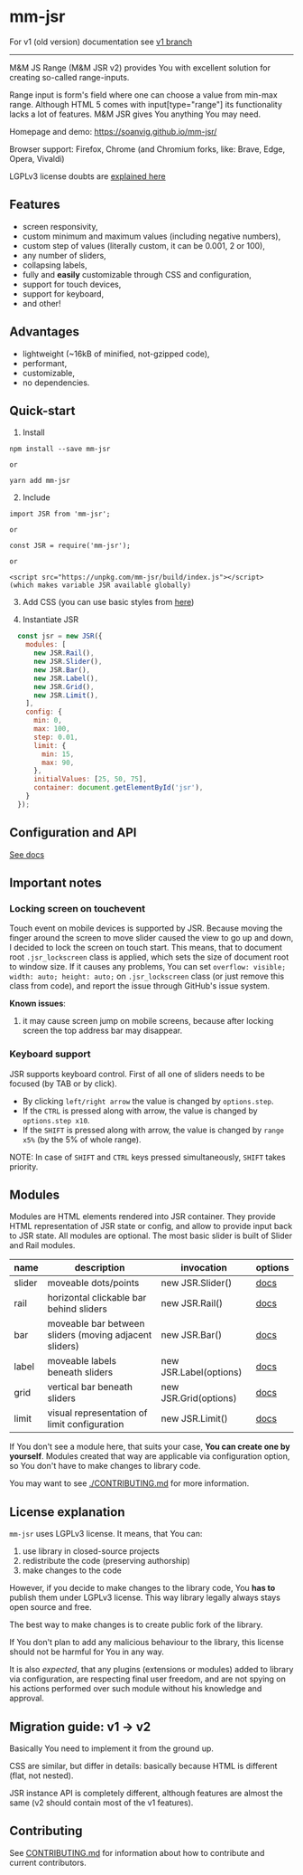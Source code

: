 # mm-jsr

For v1 (old version) documentation see [v1 branch](https://github.com/soanvig/mm-jsr/tree/v1)

---

M&M JS Range (M&M JSR v2) provides You with excellent solution for creating so-called range-inputs.

Range input is form's field where one can choose a value from min-max range.
Although HTML 5 comes with input[type="range"] its functionality lacks a lot of features.
M&M JSR gives You anything You may need.

Homepage and demo: https://soanvig.github.io/mm-jsr/

Browser support: Firefox, Chrome (and Chromium forks, like: Brave, Edge, Opera, Vivaldi)

LGPLv3 license doubts are [explained here](#license-explanation)

## Features

- screen responsivity,
- custom minimum and maximum values (including negative numbers),
- custom step of values (literally custom, it can be 0.001, 2 or 100),
- any number of sliders,
- collapsing labels,
- fully and **easily** customizable through CSS and configuration,
- support for touch devices,
- support for keyboard,
- and other!

## Advantages

- lightweight (~16kB of minified, not-gzipped code),
- performant,
- customizable,
- no dependencies.

## Quick-start

1. Install

  ```
  npm install --save mm-jsr

  or

  yarn add mm-jsr
  ```

2. Include

  ```
  import JSR from 'mm-jsr';
  
  or

  const JSR = require('mm-jsr');

  or

  <script src="https://unpkg.com/mm-jsr/build/index.js"></script>
  (which makes variable JSR available globally)
  ```

3. Add CSS (you can use basic styles from [here](https://github.com/soanvig/mm-jsr/blob/master/packages/mm-jsr/styles.css))

4. Instantiate JSR

  ```js
    const jsr = new JSR({
      modules: [
        new JSR.Rail(),
        new JSR.Slider(),
        new JSR.Bar(),
        new JSR.Label(),
        new JSR.Grid(),
        new JSR.Limit(),
      ],
      config: {
        min: 0,
        max: 100,
        step: 0.01,
        limit: {
          min: 15,
          max: 90,
        },
        initialValues: [25, 50, 75],
        container: document.getElementById('jsr'),
      }
    });
  ```

## Configuration and API

[See docs](https://soanvig.github.io/mm-jsr/api/index.html)

## Important notes

### Locking screen on touchevent

Touch event on mobile devices is supported by JSR. Because moving the finger around the screen to move slider caused the view to go up and down, I decided to lock the screen on touch start. This means, that to document root `.jsr_lockscreen` class is applied, which sets the size of document root to window size. If it causes any problems, You can set `overflow: visible; width: auto; height: auto;` on `.jsr_lockscreen` class (or just remove this class from code), and report the issue through GitHub's issue system.

**Known issues**:
1. it may cause screen jump on mobile screens, because after locking screen the top address bar may disappear.

### Keyboard support

JSR supports keyboard control. First of all one of sliders needs to be focused (by TAB or by click).

- By clicking `left/right arrow` the value is changed by `options.step`.
- If the `CTRL` is pressed along with arrow, the value is changed by `options.step x10`.
- If the `SHIFT` is pressed along with arrow, the value is changed by `range x5%` (by the 5% of whole range).

NOTE: In case of `SHIFT` and `CTRL` keys pressed simultaneously, `SHIFT` takes priority.

## Modules

Modules are HTML elements rendered into JSR container.
They provide HTML representation of JSR state or config, and allow to provide input back to JSR state.
All modules are optional. The most basic slider is built of Slider and Rail modules.

name | description | invocation | options
--- | --- | --- | ---
slider | moveable dots/points | new JSR.Slider() | [docs](https://soanvig.github.io/mm-jsr/api/classes/moduleslider.html)
rail | horizontal clickable bar behind sliders | new JSR.Rail() | [docs](https://soanvig.github.io/mm-jsr/api/classes/modulerail.html)
bar | moveable bar between sliders (moving adjacent sliders) | new JSR.Bar() | [docs](https://soanvig.github.io/mm-jsr/api/classes/modulebar.html)
label | moveable labels beneath sliders  | new JSR.Label(options) | [docs](https://soanvig.github.io/mm-jsr/api/classes/modulelabel.html)
grid | vertical bar beneath sliders | new JSR.Grid(options) | [docs](https://soanvig.github.io/mm-jsr/api/classes/modulegrid.html)
limit | visual representation of limit configuration | new JSR.Limit() | [docs](https://soanvig.github.io/mm-jsr/api/classes/modulelabel.html)

If You don't see a module here, that suits your case, **You can create one by yourself**.
Modules created that way are applicable via configuration option, so You don't have to make changes to library code.

You may want to see [./CONTRIBUTING.md](./CONTRIBUTING.md#creating-new-modules) for more information.

## License explanation

`mm-jsr` uses LGPLv3 license. It means, that You can:

1. use library in closed-source projects
2. redistribute the code (preserving authorship)
3. make changes to the code

However, if you decide to make changes to the library code, You **has to** publish them under LGPLv3 license.
This way library legally always stays open source and free.

The best way to make changes is to create public fork of the library.

If You don't plan to add any malicious behaviour to the library, this license should not be harmful for You in any way.

It is also *expected*, that any plugins (extensions or modules) added to library via configuration, are respecting final user freedom,
and are not spying on his actions performed over such module without his knowledge and approval.

## Migration guide: v1 -> v2

Basically You need to implement it from the ground up.

CSS are similar, but differ in details: basically because HTML is different (flat, not nested).

JSR instance API is completely different, although features are almost the same (v2 should contain most of the v1 features).

## Contributing

See [CONTRIBUTING.md](./CONTRIBUTING.md) for information about how to contribute and current contributors.
